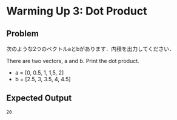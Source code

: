 # Warming Up 3: Dot Product

## Problem

次のような2つのベクトルaとbがあります．内積を出力してください．

There are two vectors, a and b. Print the dot product.

- a = [0, 0.5, 1, 1,5, 2]
- b = [2.5, 3, 3.5, 4, 4.5]

## Expected Output
```
20
```